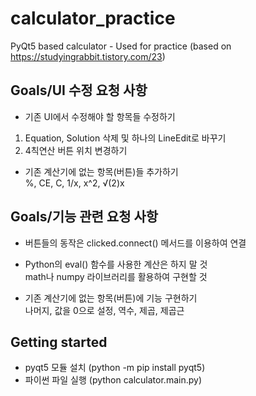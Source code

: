 # calculator_practice
PyQt5 based calculator - Used for practice (based on https://studyingrabbit.tistory.com/23)

## Goals/UI 수정 요청 사항
* 기존 UI에서 수정해야 할 항목들 수정하기
1. Equation, Solution 삭제 및 하나의 LineEdit로 바꾸기
2. 4칙연산 버튼 위치 변경하기
  
* 기존 계산기에 없는 항목(버튼)들 추가하기 <br>
%, CE, C, 1/x, x^2, √(2)x

## Goals/기능 관련 요청 사항
* 버튼들의 동작은 clicked.connect() 메서드를 이용하여 연결

* Python의 eval() 함수를 사용한 계산은 하지 말 것<br>
math나 numpy 라이브러리를 활용하여 구현할 것

* 기존 계산기에 없는 항목(버튼)에 기능 구현하기<br>
나머지, 값을 0으로 설정, 역수, 제곱, 제곱근


## Getting started
* pyqt5 모듈 설치 (python -m pip install pyqt5)
* 파이썬 파일 실행 (python calculator.main.py)
